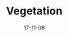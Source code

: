 ---
title:      Vegetation
excerpt:    Sed ut perspiciatis unde omnis iste natus error sit voluptatem accusantium
date:       17-11-08
---